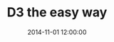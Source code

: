 ---
title:  "D3 the easy way"
date:   2014-11-01 12:00:00
categories: dataviz coding
link: http://semanticarts.com/blog/d3-the-easy-way/
published_on_site: semanticarts.com
---